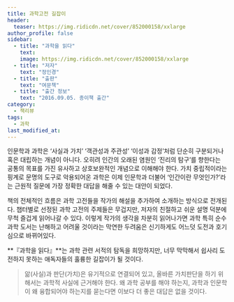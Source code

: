 ```yaml
---
title: 과학고전 길잡이
header:
  teaser: https://img.ridicdn.net/cover/852000158/xxlarge
author_profile: false
sidebar:
  - title: "과학을 읽다"
    text:
    image: https://img.ridicdn.net/cover/852000158/xxlarge
  - title: "저자"
    text: "정인경"
  - title: "출판"
    text: "여문책"
  - title: "출간 정보"
    text: "2016.09.05. 종이책 출간"
category:
  - 책리뷰
tags:
  - 과학
last_modified_at:
---
```


인문학과 과학은 ‘사실과 가치’ ‘객관성과 주관성’ ‘이성과 감정’처럼 단순히 구분되거나 혹은 대립하는 개념이 아니다. 오히려 인간의 오래된 염원인 ‘진리의 탐구’를 향한다는 공통의 목표를 가진 유사하고 상호보완적인 개념으로 이해해야 한다. 가치 중립적이라는 핑계로 문명의 도구로 악용되어온 과학은 이제 인문학과 더불어 ‘인간이란 무엇인가?’라는 근원적 질문에 가장 정확한 대답을 해줄 수 있는 대안이 되었다.

책의 전체적인 흐름은 과학 고전들을 작가의 해설을 추가하여 소개하는 방식으로 전개된다. 챕터별로 선정된 과학 고전의 주제들은 무겁지만, 저자의 친절하고 쉬운 설명 덕분에 무척 즐겁게 읽어나갈 수 있다. 이렇게 작가의 생각을 차분히 읽어나가면 과학 특히 순수과학 도서는 난해하고 어려울 것이라는 막연한 두려움은 신기하게도 어느덧 도전과 호기심으로 바뀌어있다. 

**『과학을 읽다』**는 과학 관련 서적의 탐독을 희망하지만, 너무 막막해서 쉽사리 도전하지 못하는 애독자들의 훌륭한 길잡이가 될 것이다.

> 앎(사실)과 판단(가치)은 유기적으로 연결되어 있고, 올바른 가치판단을 하기 위해서는 과학적 사실에 근거해야 한다. 왜 과학 공부를 해야 하는지, 과학과 인문학이 왜 융합되어야 하는지를 묻는다면 이보다 더 좋은 대답은 없을 것이다.